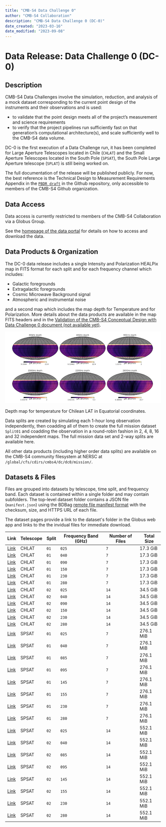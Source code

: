 ```yaml
---
title: "CMB-S4 Data Challenge 0"
author: "CMB-S4 Collaboration"
description: "CMB-S4 Data Challenge 0 (DC-0)"
date_created: "2023-03-16"
date_modified: "2023-09-08"
---
```


# Data Release: Data Challenge 0 (DC-0)

## Description

CMB-S4 Data Challenges involve the simulation, reduction, and analysis of a mock dataset corresponding to the current point design of the instruments and their observations and is used:

* to validate that the point design meets all of the project’s measurement and science requirements
* to verify that the project pipelines run sufficiently fast on that generation’s computational architecture(s), and scale sufficiently well to the CMB-S4 data volume.

DC-0 is the first execution of a Data Challenge run, it has been completed for Large Aperture Telescopes located in Chile (`CHLAT`) and the Small Aperture Telescopes located in the South Pole (`SPSAT`), the South Pole Large Aperture telescope (`SPLAT`) is still being worked on.

The full documentation of the release will be published publicly. For now, the best reference is the Technical Design to Measurement Requirements Appendix in the [`PBDR draft`](https://github.com/CMB-S4/PreliminaryBaselineDesignReport) in the Github repository, only accessible to members of the CMB-S4 Github organization.

## Data Access

Data access is currently restricted to members of the CMB-S4 Collaboration via a Globus Group.

See the [homepage of the data portal](index.md) for details on how to access and download the data.

## Data Products & Organization

The DC-0 data release includes a single Intensity and Polarization HEALPix map in FITS format for each split and for each frequency channel which includes:

* Galactic foregrounds
* Extragalactic foregrounds
* Cosmic Microwave Background signal
* Atmospheric and instrumental noise

and a second map which includes the map depth for Temperature and for Polarization.
More details about the data products are available in the map FITS headers and in the [Validation of the CMB-S4 Conceptual Design with Data Challenge 0 document (not available yet)]().

![depth map plot](images/cmbs4_dc0_map_depth.png)

Depth map for temperature for Chilean LAT in Equatorial coordinates.

Data splits are created by simulating each 1-hour long observation independently, then coadding all of them to create the full mission dataset `Split01` and coadding the observation in a round-robin fashion in 2, 4, 8, 16 and 32 independent maps. The full mission data set and 2-way splits are available here.

All other data products (including higher order data splits) are available on the CMB-S4 community filesystem at NERSC at `/global/cfs/cdirs/cmbs4/dc/dc0/mission/`.



## Datasets & Files

Files are grouped into datasets by telescope, time split, and frequency band. Each dataset is contained within a single folder and may contain subfolders. The top-level dataset folder contains a JSON file (`manifest.json`) using the BDBag [remote file manifest
format](https://github.com/fair-research/bdbag/blob/master/doc/config.md#remote-file-manifest) with the checksum, size, and HTTPS URL of each file.

The dataset pages provide a link to the dataset's folder in the Globus web app and links to the the invidual files for immediate download.


|                Link                | Telescope | Split | Frequency Band (GHz) | Number of Files | Total Size |
| ---------------------------------- | --------- | ----- | -------------------- | --------------- | ---------- |
| [Link](dc0-chlat-split01-025.html) | CHLAT     | `01`  | `025`                | `7`             | 17.3 GiB   |
| [Link](dc0-chlat-split01-040.html) | CHLAT     | `01`  | `040`                | `7`             | 17.3 GiB   |
| [Link](dc0-chlat-split01-090.html) | CHLAT     | `01`  | `090`                | `7`             | 17.3 GiB   |
| [Link](dc0-chlat-split01-150.html) | CHLAT     | `01`  | `150`                | `7`             | 17.3 GiB   |
| [Link](dc0-chlat-split01-230.html) | CHLAT     | `01`  | `230`                | `7`             | 17.3 GiB   |
| [Link](dc0-chlat-split01-280.html) | CHLAT     | `01`  | `280`                | `7`             | 17.3 GiB   |
| [Link](dc0-chlat-split02-025.html) | CHLAT     | `02`  | `025`                | `14`            | 34.5 GiB   |
| [Link](dc0-chlat-split02-040.html) | CHLAT     | `02`  | `040`                | `14`            | 34.5 GiB   |
| [Link](dc0-chlat-split02-090.html) | CHLAT     | `02`  | `090`                | `14`            | 34.5 GiB   |
| [Link](dc0-chlat-split02-150.html) | CHLAT     | `02`  | `150`                | `14`            | 34.5 GiB   |
| [Link](dc0-chlat-split02-230.html) | CHLAT     | `02`  | `230`                | `14`            | 34.5 GiB   |
| [Link](dc0-chlat-split02-280.html) | CHLAT     | `02`  | `280`                | `14`            | 34.5 GiB   |
| [Link](dc0-spsat-split01-025.html) | SPSAT     | `01`  | `025`                | `7`             | 276.1 MiB  |
| [Link](dc0-spsat-split01-040.html) | SPSAT     | `01`  | `040`                | `7`             | 276.1 MiB  |
| [Link](dc0-spsat-split01-085.html) | SPSAT     | `01`  | `085`                | `7`             | 276.1 MiB  |
| [Link](dc0-spsat-split01-095.html) | SPSAT     | `01`  | `095`                | `7`             | 276.1 MiB  |
| [Link](dc0-spsat-split01-145.html) | SPSAT     | `01`  | `145`                | `7`             | 276.1 MiB  |
| [Link](dc0-spsat-split01-155.html) | SPSAT     | `01`  | `155`                | `7`             | 276.1 MiB  |
| [Link](dc0-spsat-split01-230.html) | SPSAT     | `01`  | `230`                | `7`             | 276.1 MiB  |
| [Link](dc0-spsat-split01-280.html) | SPSAT     | `01`  | `280`                | `7`             | 276.1 MiB  |
| [Link](dc0-spsat-split02-025.html) | SPSAT     | `02`  | `025`                | `14`            | 552.1 MiB  |
| [Link](dc0-spsat-split02-040.html) | SPSAT     | `02`  | `040`                | `14`            | 552.1 MiB  |
| [Link](dc0-spsat-split02-085.html) | SPSAT     | `02`  | `085`                | `14`            | 552.1 MiB  |
| [Link](dc0-spsat-split02-095.html) | SPSAT     | `02`  | `095`                | `14`            | 552.1 MiB  |
| [Link](dc0-spsat-split02-145.html) | SPSAT     | `02`  | `145`                | `14`            | 552.1 MiB  |
| [Link](dc0-spsat-split02-155.html) | SPSAT     | `02`  | `155`                | `14`            | 552.1 MiB  |
| [Link](dc0-spsat-split02-230.html) | SPSAT     | `02`  | `230`                | `14`            | 552.1 MiB  |
| [Link](dc0-spsat-split02-280.html) | SPSAT     | `02`  | `280`                | `14`            | 552.1 MiB  |
